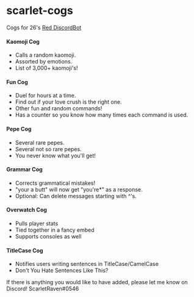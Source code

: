 # scarlet-cogs
Cogs for 26's [Red DiscordBot](https://github.com/Twentysix26/Red-DiscordBot)

#### Kaomoji Cog
* Calls a random kaomoji.
* Assorted by emotions.
* List of 3,000+ kaomoji's!

#### Fun Cog
* Duel for hours at a time.
* Find out if your love crush is the right one.
* Other fun and random commands!
* Has a counter so you know how many times each command is used.

#### Pepe Cog
* Several rare pepes.
* Several not so rare pepes.
* You never know what you'll get!

#### Grammar Cog
* Corrects grammatical mistakes!
* "your a butt" will now get "you're*" as a response.
* Optional: Can delete messages starting with ^'s.

#### Overwatch Cog
* Pulls player stats
* Tied together in a fancy embed
* Supports consoles as well

#### TitleCase Cog
* Notifies users writing sentences in TitleCase/CamelCase
* Don't You Hate Sentences Like This?

If there is anything you would like to have added, please let me know on Discord!
ScarletRaven#0546
